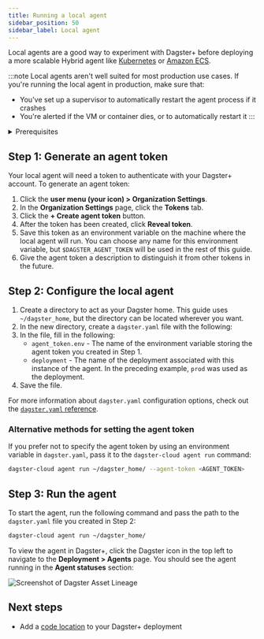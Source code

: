 ```yaml
---
title: Running a local agent
sidebar_position: 50
sidebar_label: Local agent
---
```


Local agents are a good way to experiment with Dagster+ before deploying a more scalable Hybrid agent like [Kubernetes](/dagster-plus/deployment/deployment-types/hybrid/kubernetes) or [Amazon ECS](/todo).

:::note
Local agents aren't well suited for most production use cases. If you're running the local agent in production, make sure that:

- You've set up a supervisor to automatically restart the agent process if it crashes
- You're alerted if the VM or container dies, or to automatically restart it
:::

<details>
  <summary>Prerequisites</summary>

To follow the steps in this guide, you'll need:

- **Organization Admin** permissions in your Dagster+ account
- **To install the `dagster-cloud` CLI** in the same environment where the agent will run. We recommend using a Python virtual environment for your Dagster application code and its dependencies.

    ```bash
    pip install dagster-cloud
    ```
</details>

## Step 1: Generate an agent token

Your local agent will need a token to authenticate with your Dagster+ account. To generate an agent token:

1. Click the **user menu (your icon) > Organization Settings**.
2. In the **Organization Settings** page, click the **Tokens** tab.
3. Click the **+ Create agent token** button.
4. After the token has been created, click **Reveal token**.
5. Save this token as an environment variable on the machine where the local agent will run. You can choose any name for this environment variable, but `$DAGSTER_AGENT_TOKEN` will be used in the rest of this guide.
6. Give the agent token a description to distinguish it from other tokens in the future.

## Step 2: Configure the local agent

1. Create a directory to act as your Dagster home. This guide uses `~/dagster_home`, but the directory can be located wherever you want.
2. In the new directory, create a `dagster.yaml` file with the following:
    <CodeExample filePath="dagster-plus/deployment/hybrid/agents/local_dagster.yaml" language="yaml" title="dagster.yaml" />
3. In the file, fill in the following:
    - `agent_token.env` - The name of the environment variable storing the agent token you created in Step 1.
    - `deployment` - The name of the deployment associated with this instance of the agent. In the preceding example, `prod` was used as the deployment.
4. Save the file.

For more information about `dagster.yaml` configuration options, check out the [`dagster.yaml` reference](/todo).

### Alternative methods for setting the agent token

If you prefer not to specify the agent token by using an environment variable in `dagster.yaml`, pass it to the `dagster-cloud agent run` command:

```bash
dagster-cloud agent run ~/dagster_home/ --agent-token <AGENT_TOKEN>
```

## Step 3: Run the agent

To start the agent, run the following command and pass the path to the `dagster.yaml` file you created in Step 2:

```bash
dagster-cloud agent run ~/dagster_home/
```

To view the agent in Dagster+, click the Dagster icon in the top left to navigate to the **Deployment > Agents** page. You should see the agent running in the **Agent statuses** section:

![Screenshot of Dagster Asset Lineage](/img/placeholder.svg)

## Next steps

- Add a [code location](/todo) to your Dagster+ deployment
